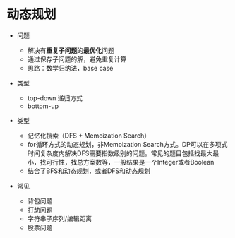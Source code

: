 # 动态规划

- 问题
  - 解决有**重复子问题**的**最优化**问题
  - 通过保存子问题的解，避免重复计算
  - 思路：数学归纳法，base case

- 类型
  - top-down 递归方式
  - bottom-up 

- 类型
  - 记忆化搜索（DFS + Memoization Search）
  - for循环方式的动态规划，非Memoization Search方式。DP可以在多项式时间复杂度内解决DFS需要指数级别的问题。常见的题目包括找最大最小，找可行性，找总方案数等，一般结果是一个Integer或者Boolean
  - 结合了BFS和动态规划，或者DFS和动态规划

- 常见
  - 背包问题
  - 打劫问题
  - 字符串子序列/编辑距离
  - 股票问题
